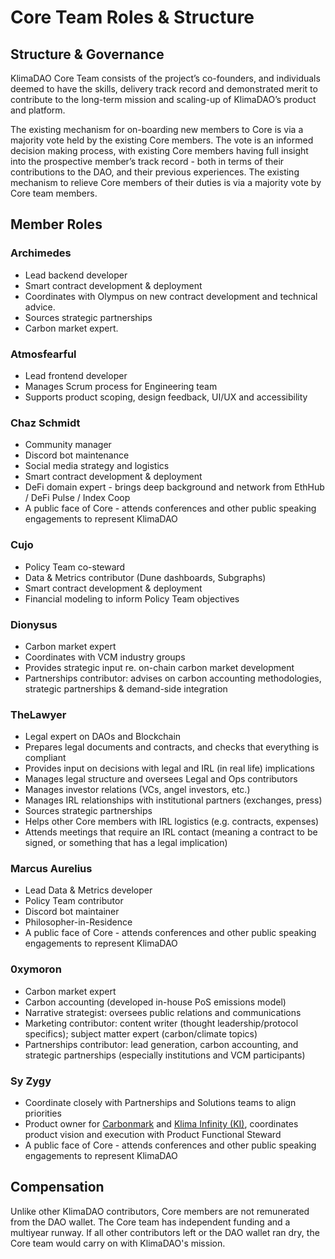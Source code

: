 # Core Team Roles & Structure

## Structure & Governance

KlimaDAO Core Team consists of the project’s co-founders, and individuals deemed to have the skills, delivery track record and demonstrated merit to contribute to the long-term mission and scaling-up of KlimaDAO’s product and platform.&#x20;

The existing mechanism for on-boarding new members to Core is via a majority vote held by the existing Core members. The vote is an informed decision making process, with existing Core members having full insight into the prospective member’s track record - both in terms of their contributions to the DAO, and their previous experiences. The existing mechanism to relieve Core members of their duties is via a majority vote by Core team members.&#x20;

## Member Roles

### Archimedes

* Lead backend developer
* Smart contract development & deployment
* Coordinates with Olympus on new contract development and technical advice.
* Sources strategic partnerships
* Carbon market expert.

### Atmosfearful

* Lead frontend developer
* Manages Scrum process for Engineering team
* Supports product scoping, design feedback, UI/UX and accessibility

### Chaz Schmidt

* Community manager
* Discord bot maintenance
* Social media strategy and logistics
* Smart contract development & deployment
* DeFi domain expert - brings deep background and network from EthHub / DeFi Pulse / Index Coop
* A public face of Core - attends conferences and other public speaking engagements to represent KlimaDAO

### Cujo

* Policy Team co-steward
* Data & Metrics contributor (Dune dashboards, Subgraphs)
* Smart contract development & deployment
* Financial modeling to inform Policy Team objectives

### Dionysus

* Carbon market expert
* Coordinates with VCM industry groups
* Provides strategic input re. on-chain carbon market development
* Partnerships contributor: advises on carbon accounting methodologies, strategic partnerships & demand-side integration

### TheLawyer

* Legal expert on DAOs and Blockchain
* Prepares legal documents and contracts, and checks that everything is compliant
* Provides input on decisions with legal and IRL (in real life) implications
* Manages legal structure and oversees Legal and Ops contributors
* Manages investor relations (VCs, angel investors, etc.)
* Manages IRL relationships with institutional partners (exchanges, press)&#x20;
* Sources strategic partnerships
* Helps other Core members with IRL logistics (e.g. contracts, expenses)
* Attends meetings that require an IRL contact (meaning a contract to be signed, or something that has a legal implication)

### Marcus Aurelius

* Lead Data & Metrics developer
* Policy Team contributor
* Discord bot maintainer
* Philosopher-in-Residence
* A public face of Core - attends conferences and other public speaking engagements to represent KlimaDAO

### 0xymoron

* Carbon market expert
* Carbon accounting (developed in-house PoS emissions model)
* Narrative strategist: oversees public relations and communications&#x20;
* Marketing contributor: content writer (thought leadership/protocol specifics); subject matter expert (carbon/climate topics)
* Partnerships contributor: lead generation, carbon accounting, and strategic partnerships (especially institutions and VCM participants)

### Sy Zygy

* Coordinate closely with Partnerships and Solutions teams to align priorities
* Product owner for [Carbonmark](https://carbonmark.com) and [Klima Infinity (KI)](../references/glossary.md#ki), coordinates product vision and execution with Product Functional Steward
* A public face of Core - attends conferences and other public speaking engagements to represent KlimaDAO

## Compensation

Unlike other KlimaDAO contributors, Core members are not remunerated from the DAO wallet. The Core team has independent funding and a multiyear runway. If all other contributors left or the DAO wallet ran dry, the Core team would carry on with KlimaDAO's mission.

